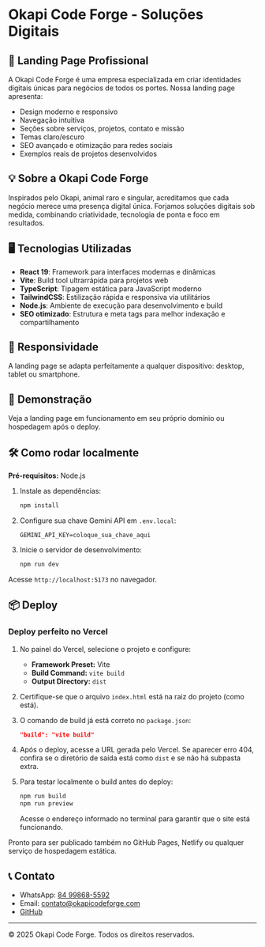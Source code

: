 
# Okapi Code Forge - Soluções Digitais


## 🚀 Landing Page Profissional

A Okapi Code Forge é uma empresa especializada em criar identidades digitais únicas para negócios de todos os portes. Nossa landing page apresenta:

- Design moderno e responsivo
- Navegação intuitiva
- Seções sobre serviços, projetos, contato e missão
- Temas claro/escuro
- SEO avançado e otimização para redes sociais
- Exemplos reais de projetos desenvolvidos

## 💡 Sobre a Okapi Code Forge

Inspirados pelo Okapi, animal raro e singular, acreditamos que cada negócio merece uma presença digital única. Forjamos soluções digitais sob medida, combinando criatividade, tecnologia de ponta e foco em resultados.




## 🖥️ Tecnologias Utilizadas

- **React 19**: Framework para interfaces modernas e dinâmicas
- **Vite**: Build tool ultrarrápida para projetos web
- **TypeScript**: Tipagem estática para JavaScript moderno
- **TailwindCSS**: Estilização rápida e responsiva via utilitários
- **Node.js**: Ambiente de execução para desenvolvimento e build
- **SEO otimizado**: Estrutura e meta tags para melhor indexação e compartilhamento

## 📱 Responsividade

A landing page se adapta perfeitamente a qualquer dispositivo: desktop, tablet ou smartphone.


## 🔗 Demonstração

Veja a landing page em funcionamento em seu próprio domínio ou hospedagem após o deploy.

## 🛠️ Como rodar localmente

**Pré-requisitos:** Node.js

1. Instale as dependências:
   ```bash
   npm install
   ```
2. Configure sua chave Gemini API em `.env.local`:
   ```env
   GEMINI_API_KEY=coloque_sua_chave_aqui
   ```
3. Inicie o servidor de desenvolvimento:
   ```bash
   npm run dev
   ```

Acesse `http://localhost:5173` no navegador.



## 📦 Deploy

### Deploy perfeito no Vercel

1. No painel do Vercel, selecione o projeto e configure:
   - **Framework Preset:** Vite
   - **Build Command:** `vite build`
   - **Output Directory:** `dist`

2. Certifique-se que o arquivo `index.html` está na raiz do projeto (como está).

3. O comando de build já está correto no `package.json`:
   ```json
   "build": "vite build"
   ```

4. Após o deploy, acesse a URL gerada pelo Vercel. Se aparecer erro 404, confira se o diretório de saída está como `dist` e se não há subpasta extra.

5. Para testar localmente o build antes do deploy:
   ```bash
   npm run build
   npm run preview
   ```
   Acesse o endereço informado no terminal para garantir que o site está funcionando.

Pronto para ser publicado também no GitHub Pages, Netlify ou qualquer serviço de hospedagem estática.

## 📞 Contato

- WhatsApp: [84 99868-5592](https://wa.me/5584998685592)
- Email: contato@okapicodeforge.com
- [GitHub](https://github.com/okapicodeforge)

---

© 2025 Okapi Code Forge. Todos os direitos reservados.
